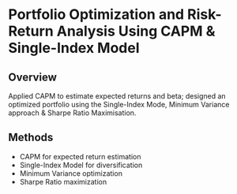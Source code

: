 # Portfolio Optimization and Risk-Return Analysis Using CAPM & Single-Index Model

## Overview
Applied CAPM to estimate expected returns and beta; designed an optimized portfolio using the Single-Index Mode, Minimum Variance approach & Sharpe Ratio Maximisation.

## Methods
- CAPM for expected return estimation
- Single-Index Model for diversification
- Minimum Variance optimization
- Sharpe Ratio maximization

